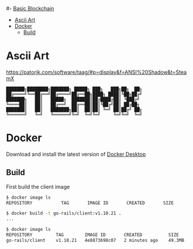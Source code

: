 #- [Basic Blockchain](#basic-blockchain)
- [Ascii Art](#ascii-art)
- [Docker](#docker)
  - [Build](#build)

# Ascii Art

https://patorjk.com/software/taag/#p=display&f=ANSI%20Shadow&t=SteamX

```
███████╗████████╗███████╗ █████╗ ███╗   ███╗██╗  ██╗
██╔════╝╚══██╔══╝██╔════╝██╔══██╗████╗ ████║╚██╗██╔╝
███████╗   ██║   █████╗  ███████║██╔████╔██║ ╚███╔╝ 
╚════██║   ██║   ██╔══╝  ██╔══██║██║╚██╔╝██║ ██╔██╗ 
███████║   ██║   ███████╗██║  ██║██║ ╚═╝ ██║██╔╝ ██╗
╚══════╝   ╚═╝   ╚══════╝╚═╝  ╚═╝╚═╝     ╚═╝╚═╝  ╚═╝
```

# Docker

Download and install the latest version of [Docker Desktop](https://www.docker.com/products/docker-desktop)

## Build

First build the client image

```bash
$ docker image ls
REPOSITORY           TAG       IMAGE ID       CREATED       SIZE

$ docker build -t go-rails/client:v1.10.21 .
...

$ docker image ls
REPOSITORY         TAG        IMAGE ID       CREATED          SIZE
go-rails/client    v1.10.21   4e8873698c07   2 minutes ago    49.3MB
```